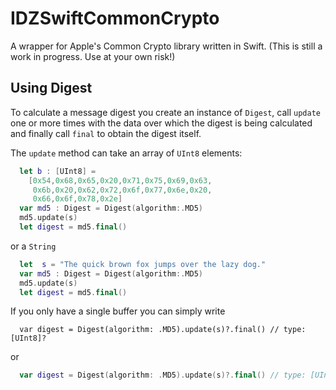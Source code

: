 IDZSwiftCommonCrypto
====================

A wrapper for Apple's Common Crypto library written in Swift. (This is still a work in progress. Use at your own risk!)

Using Digest
------------

To calculate a message digest you create an instance of `Digest`, call `update` one or more times with the data over which the digest is being calculated and finally call `final` to obtain the digest itself.

The `update` method can take an array of `UInt8` elements:
```swift
  let b : [UInt8] = 
    [0x54,0x68,0x65,0x20,0x71,0x75,0x69,0x63,
     0x6b,0x20,0x62,0x72,0x6f,0x77,0x6e,0x20,
     0x66,0x6f,0x78,0x2e]
  var md5 : Digest = Digest(algorithm:.MD5)
  md5.update(s)
  let digest = md5.final()
```
or a `String`
```swift
  let  s = "The quick brown fox jumps over the lazy dog."
  var md5 : Digest = Digest(algorithm:.MD5)
  md5.update(s)
  let digest = md5.final()
```

If you only have a single buffer you can simply write
```
  var digest = Digest(algorithm: .MD5).update(s)?.final() // type: [UInt8]?
```
or 
```swift
  var digest = Digest(algorithm: .MD5).update(s)?.final() // type: [UInt8]?
```
